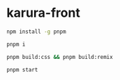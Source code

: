 # karura-front


```bash
npm install -g pnpm
```

```bash
pnpm i
```

```bash
pnpm build:css && pnpm build:remix
```

```bash
pnpm start
```